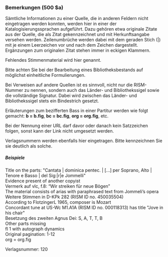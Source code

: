 ### Bemerkungen (500 $a)

Sämtliche Informationen zu einer Quelle, die in anderen Feldern nicht eingetragen werden konnten, werden hier in einer der Katalogisierungssprachen aufgeführt. Dazu gehören etwa originale Zitate aus der Quelle, die als Zitat gekennzeichnet und mit Herkunftsangabe versehen werden. Zeilenumbrüche werden dabei mit dem geraden Stich (|) mit je einem Leerzeichen vor und nach dem Zeichen dargestellt. Ergänzungen zum originalen Zitat stehen immer in eckigen Klammern.   
  
Fehlendes Stimmenmaterial wird hier genannt.  
  
Bitte achten Sie bei der Bearbeitung eines Bibliotheksbestands auf möglichst einheitliche Formulierungen.  

Bei Verweisen auf andere Quellen ist es sinnvoll, nicht nur die RISM-Nummer zu nennen, sondern auch das Länder- und Bibliothekssigel sowie die vollständige Signatur. Dabei wird zwischen das Länder- und Bibliothekssigel stets ein Bindestrich gesetzt.   
  
Erläuterungen zum bezifferten Bass in einer Partitur werden wie folgt gemacht: **b = b.fig**, **bc = bc.fig**, **org = org.fig**, etc.  
  
Bei der Nennung einer URL darf davor oder danach kein Satzzeichen folgen, sonst kann der Link nicht umgesetzt werden.  
  

Verlagsnummern werden ebenfalls hier eingetragen. Bitte kennzeichnen Sie sie deutlich als solche.

##### Beispiele  
Title on the parts: "Cantata | dominica pentec. | [...] per Soprano, Alto | Tenore e Basso | del Sig:|r|e Jommelli"  
Evidence present of another copyist  
Vermerk auf vlc, f.8: “Wir streiken für neue Bögen”  
The material consists of arias with paraphrased text from Jommeli’s opera  
Weitere Stimmen in D-KPk 282 (RISM ID no. 450035504)  
According to FlotzingerL 1965, composer is Mozart  
Concordant tune at US-Wc M1.A1A (RISM ID no. 000118313) has title "Jove in his chair"  
Besetzung des zweiten Agnus Dei: S, A, T, T, B  
Other parts missing  
fl 1 with autograph dynamics  
Original pagination: 1-12  
org = org.fig

Verlagsnummer: 120